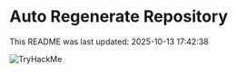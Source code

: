 # Auto Regenerate Repository

This README was last updated: 2025-10-13 17:42:38

 ![TryHackMe](https://tryhackme.com/badge/533634)